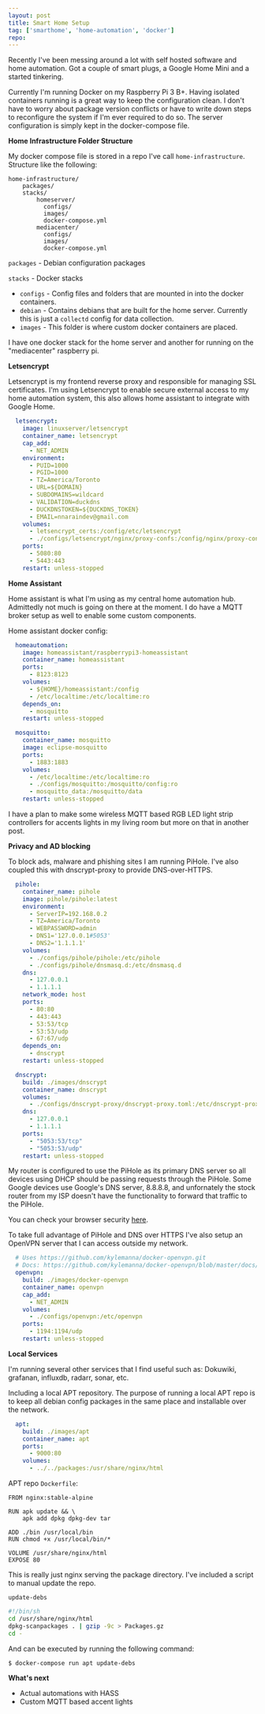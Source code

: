 ```yaml
---
layout: post
title: Smart Home Setup
tag: ['smarthome', 'home-automation', 'docker']
repo: 
---
```


Recently I've been messing around a lot with self hosted software and home automation. Got a couple of smart plugs, a Google Home Mini and a started tinkering.

Currently I'm running Docker on my Raspberry Pi 3 B+. Having isolated containers running is a great way to keep the configuration clean. I don't have to worry about package version conflicts or have to write down steps to reconfigure the system if I'm ever required to do so. The server configuration is simply kept in the docker-compose file.

**Home Infrastructure Folder Structure**

My docker compose file is stored in a repo I've call `home-infrastructure`. Structure like the following:

```
home-infrastructure/
    packages/
    stacks/
        homeserver/
          configs/
          images/
          docker-compose.yml
        mediacenter/
          configs/
          images/
          docker-compose.yml
```

`packages` - Debian configuration packages

`stacks` - Docker stacks

* `configs` - Config files and folders that are mounted in into the docker containers.
* `debian` - Contains debians that are built for the home server. Currently this is just a `collectd` config for data collection.
* `images` - This folder is where custom docker containers are placed.

I have one docker stack for the home server and another for running on the "mediacenter" raspberry pi.

**Letsencrypt**

Letsencrypt is my frontend reverse proxy and responsible for managing SSL certificates. I'm using Letsencrypt to enable secure external access to my home automation system, this also allows home assistant to integrate with Google Home.

```yaml
  letsencrypt:
    image: linuxserver/letsencrypt
    container_name: letsencrypt
    cap_add:
      - NET_ADMIN
    environment:
      - PUID=1000
      - PGID=1000
      - TZ=America/Toronto
      - URL=${DOMAIN}
      - SUBDOMAINS=wildcard
      - VALIDATION=duckdns
      - DUCKDNSTOKEN=${DUCKDNS_TOKEN}
      - EMAIL=nnaraindev@gmail.com
    volumes:
      - letsencrypt_certs:/config/etc/letsencrypt
      - ./configs/letsencrypt/nginx/proxy-confs:/config/nginx/proxy-confs
    ports:
      - 5080:80
      - 5443:443
    restart: unless-stopped
```

**Home Assistant**

Home assistant is what I'm using as my central home automation hub. Admittedly not much is going on there at the moment. I do have a MQTT broker setup as well to enable some custom components.

Home assistant docker config:

```yaml
  homeautomation:
    image: homeassistant/raspberrypi3-homeassistant
    container_name: homeassistant
    ports:
      - 8123:8123
    volumes:
      - ${HOME}/homeassistant:/config
      - /etc/localtime:/etc/localtime:ro
    depends_on:
      - mosquitto
    restart: unless-stopped

  mosquitto:
    container_name: mosquitto
    image: eclipse-mosquitto
    ports:
      - 1883:1883
    volumes:
      - /etc/localtime:/etc/localtime:ro
      - ./configs/mosquitto:/mosquitto/config:ro
      - mosquitto_data:/mosquitto/data
    restart: unless-stopped
```

I have a plan to make some wireless MQTT based RGB LED light strip controllers for accents lights in my living room but more on that in another post.

**Privacy and AD blocking**

To block ads, malware and phishing sites I am running PiHole. I've also coupled this with dnscrypt-proxy to provide DNS-over-HTTPS.

```yaml
  pihole:
    container_name: pihole
    image: pihole/pihole:latest
    environment:
      - ServerIP=192.168.0.2
      - TZ=America/Toronto
      - WEBPASSWORD=admin
      - DNS1='127.0.0.1#5053'
      - DNS2='1.1.1.1'
    volumes:
      - ./configs/pihole/pihole:/etc/pihole
      - ./configs/pihole/dnsmasq.d:/etc/dnsmasq.d
    dns:
      - 127.0.0.1
      - 1.1.1.1
    network_mode: host
    ports:
      - 80:80
      - 443:443
      - 53:53/tcp
      - 53:53/udp
      - 67:67/udp
    depends_on:
      - dnscrypt
    restart: unless-stopped

  dnscrypt:
    build: ./images/dnscrypt
    container_name: dnscrypt
    volumes:
      - ./configs/dnscrypt-proxy/dnscrypt-proxy.toml:/etc/dnscrypt-proxy/dnscrypt-proxy.toml
    dns:
      - 127.0.0.1
      - 1.1.1.1
    ports:
      - "5053:53/tcp"
      - "5053:53/udp"
    restart: unless-stopped
```

My router is configured to use the PiHole as its primary DNS server so all devices using DHCP should be passing requests through the PiHole. Some Google devices use Google's DNS server, 8.8.8.8, and unfornately the stock router from my ISP doesn't have the functionality to forward that traffic to the PiHole.

You can check your browser security [here](https://www.cloudflare.com/ssl/encrypted-sni/).

To take full advantage of PiHole and DNS over HTTPS I've also setup an OpenVPN server that I can access outside my network.

```yaml
  # Uses https://github.com/kylemanna/docker-openvpn.git
  # Docs: https://github.com/kylemanna/docker-openvpn/blob/master/docs/docker-compose.md
  openvpn:
    build: ./images/docker-openvpn
    container_name: openvpn
    cap_add:
      - NET_ADMIN
    volumes:
      - ./configs/openvpn:/etc/openvpn
    ports:
      - 1194:1194/udp
    restart: unless-stopped
```

**Local Services**

I'm running several other services that I find useful such as: Dokuwiki, grafanan, influxdb, radarr, sonar, etc.

Including a local APT repository. The purpose of running a local APT repo is to keep all debian config packages in the same place and installable over the network.

```yaml
  apt:
    build: ./images/apt
    container_name: apt
    ports:
      - 9000:80
    volumes:
      - ../../packages:/usr/share/nginx/html
```

APT repo `Dockerfile`:

```
FROM nginx:stable-alpine

RUN apk update && \
    apk add dpkg dpkg-dev tar

ADD ./bin /usr/local/bin
RUN chmod +x /usr/local/bin/*

VOLUME /usr/share/nginx/html
EXPOSE 80
```

This is really just nginx serving the package directory. I've included a script to manual update the repo.

`update-debs`

```sh
#!/bin/sh
cd /usr/share/nginx/html
dpkg-scanpackages . | gzip -9c > Packages.gz
cd -
```

And can be executed by running the following command:

```
$ docker-compose run apt update-debs
```


**What's next**

* Actual automations with HASS
* Custom MQTT based accent lights
